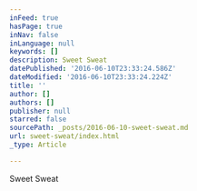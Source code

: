 ```yaml
---
inFeed: true
hasPage: true
inNav: false
inLanguage: null
keywords: []
description: Sweet Sweat
datePublished: '2016-06-10T23:33:24.586Z'
dateModified: '2016-06-10T23:33:24.224Z'
title: ''
author: []
authors: []
publisher: null
starred: false
sourcePath: _posts/2016-06-10-sweet-sweat.md
url: sweet-sweat/index.html
_type: Article

---
```

Sweet Sweat